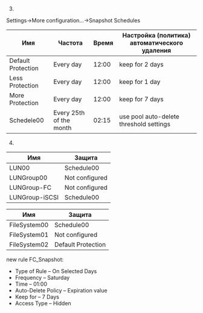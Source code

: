 3. 
Settings->More configuration…->Snapshot Schedules

| Имя                | Частота                 | Время | Настройка (политика) автоматического удаления |
| ------------------ | ----------------------- | ----- | --------------------------------------------- |
| Default Protection | Every day               | 12:00 | keep for 2 days                               |
| Less Protection    | Every day               | 12:00 | keep for 1 day                                |
| More Protection    | Every day               | 12:00 | keep for 7 days                               |
| Schedele00         | Every 25th of the month | 02:15 | use pool auto-delete threshold settings       |
4. 

| Имя            | Защита         |
| -------------- | -------------- |
| LUN00          | Schedule00     |
| LUNGroup00     | Not configured |
| LUNGroup-FC    | Not configured |
| LUNGroup-iSCSI | Schedule00     |

| Имя          | Защита             |
| ------------ | ------------------ |
| FileSystem00 | Schedule00         |
| FileSystem01 | Not configured     |
| FileSystem02 | Default Protection |

new rule FC_Snapshot:
- Type of Rule – On Selected Days
- Frequency – Saturday
- Time – 01:00
- Auto-Delete Policy – Expiration value
- Keep for – 7 Days
- Access Type – Hidden